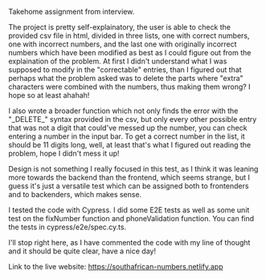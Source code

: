Takehome assignment from interview.

The project is pretty self-explainatory, the user is able to check the provided csv file in html, divided in three lists, one with correct numbers, one with incorrect numbers, and the last one with originally incorrect numbers which have been modified as best as I could figure out from the explaination of the problem. At first I didn't understand what I was supposed to modify in the "correctable" entries, than I figured out that perhaps what the problem asked was to delete the parts where "extra" characters were combined with the numbers, thus making them wrong? I hope so at least ahahah!

I also wrote a broader function which not only finds the error with the "\_DELETE\_" syntax provided in the csv, but only every other possible entry that was not a digit that could've messed up the number, you can check entering a number in the input bar. To get a correct number in the list, it should be 11 digits long, well, at least that's what I figured out reading the problem, hope I didn't mess it up!

Design is not something I really focused in this test, as I think it was leaning more towards the backend than the frontend, which seems strange, but I guess it's just a versatile test which can be assigned both to frontenders and to backenders, which makes sense.

I tested the code with Cypress. I did some E2E tests as well as some unit test on the fixNumber function and phoneValidation function. You can find the tests in cypress/e2e/spec.cy.ts.

I'll stop right here, as I have commented the code with my line of thought and it should be quite clear, have a nice day!

Link to the live website: https://southafrican-numbers.netlify.app
